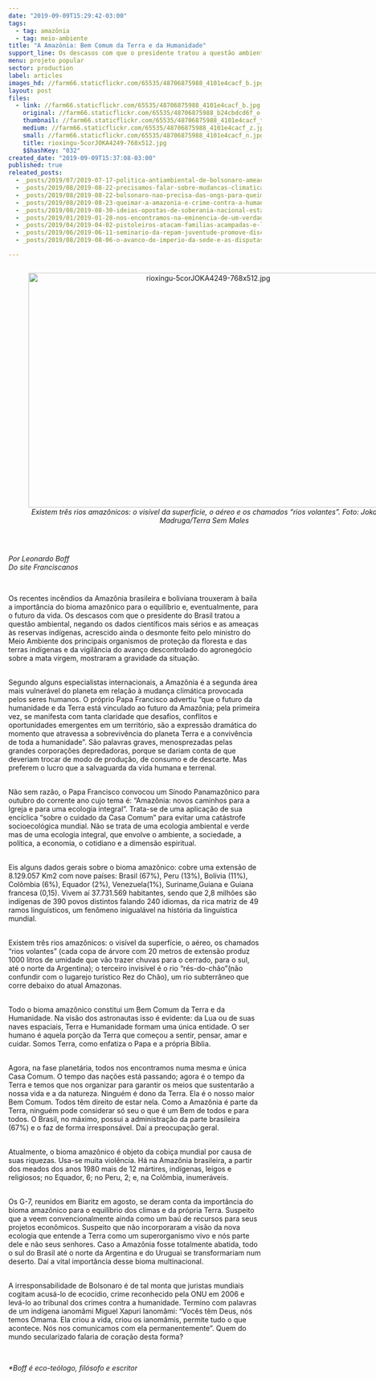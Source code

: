 ```yaml
---
date: "2019-09-09T15:29:42-03:00"
tags:
  - tag: amazônia
  - tag: meio-ambiente
title: "A Amazônia: Bem Comum da Terra e da Humanidade"
support_line: Os descasos com que o presidente tratou a questão ambiental mostraram a gravidade da situação
menu: projeto popular
sector: production
label: articles
images_hd: //farm66.staticflickr.com/65535/48706875988_4101e4cacf_b.jpg
layout: post
files:
  - link: //farm66.staticflickr.com/65535/48706875988_4101e4cacf_b.jpg
    original: //farm66.staticflickr.com/65535/48706875988_b24cbdcd6f_o.jpg
    thumbnail: //farm66.staticflickr.com/65535/48706875988_4101e4cacf_t.jpg
    medium: //farm66.staticflickr.com/65535/48706875988_4101e4cacf_z.jpg
    small: //farm66.staticflickr.com/65535/48706875988_4101e4cacf_n.jpg
    title: rioxingu-5corJOKA4249-768x512.jpg
    $$hashKey: "032"
created_date: "2019-09-09T15:37:08-03:00"
published: true
releated_posts:
  - _posts/2019/07/2019-07-17-politica-antiambiental-de-bolsonaro-ameaca-o-fundo-amazonia-entenda.md
  - _posts/2019/08/2019-08-22-precisamos-falar-sobre-mudancas-climaticas-queimadas-e-desmatamento.md
  - _posts/2019/08/2019-08-22-bolsonaro-nao-precisa-das-ongs-para-queimar-a-imagem-do-brasil-no-mundo-inteiro.md
  - _posts/2019/08/2019-08-23-queimar-a-amazonia-e-crime-contra-a-humanidade.md
  - _posts/2019/08/2019-08-30-ideias-opostas-de-soberania-nacional-estao-em-jogo-na-amazonia-analisa-celso-amorim.md
  - _posts/2019/01/2019-01-28-nos-encontramos-na-eminencia-de-um-verdadeiro-etnocidio-das-populacoes-indigenas-no-brasil-denuncia-professor-da-unifesspa.md
  - _posts/2019/04/2019-04-02-pistoleiros-atacam-familias-acampadas-e-lideranca-e-assassinada-no-amazonas.md
  - _posts/2019/06/2019-06-11-seminario-da-repam-juventude-promove-discussoes-sobre-ecologia.md
  - _posts/2019/08/2019-08-06-o-avanco-do-imperio-da-sede-e-as-disputas-geopoliticas-pelos-recursos-hidricos.md

---
```

<div style="text-align:center">
<figure class="image" style="display:inline-block"><img alt="rioxingu-5corJOKA4249-768x512.jpg" height="467" src="//farm66.staticflickr.com/65535/48706875988_4101e4cacf_b.jpg" width="700" />
<figcaption><em>Existem tr&ecirc;s rios amaz&ocirc;nicos: o vis&iacute;vel&nbsp;da superf&iacute;cie, o a&eacute;reo e os chamados &ldquo;rios volantes&rdquo;. Foto: Joka Madruga/Terra Sem Males</em></figcaption>
</figure>
</div>

<p>&nbsp;</p>

<p><em>Por Leonardo Boff<br />
Do site Franciscanos</em></p>

<p>&nbsp;</p>

<p>Os recentes inc&ecirc;ndios da Amaz&ocirc;nia brasileira e boliviana trouxeram &agrave; baila a import&acirc;ncia do bioma amaz&ocirc;nico para o equil&iacute;brio e, eventualmente, para o futuro da vida. Os descasos com que o presidente do Brasil tratou a quest&atilde;o ambiental, negando os dados cient&iacute;ficos mais s&eacute;rios e as amea&ccedil;as &agrave;s reservas ind&iacute;genas, acrescido ainda o desmonte feito pelo ministro do Meio Ambiente dos principais organismos de prote&ccedil;&atilde;o da floresta e das terras ind&iacute;genas e da vigil&acirc;ncia do avan&ccedil;o descontrolado do agroneg&oacute;cio sobre a mata virgem, mostraram a gravidade da situa&ccedil;&atilde;o.</p>

<p><br />
Segundo alguns especialistas internacionais, a Amaz&ocirc;nia &eacute; a segunda &aacute;rea mais vulner&aacute;vel do planeta em rela&ccedil;&atilde;o &agrave; mudan&ccedil;a clim&aacute;tica provocada pelos seres humanos. O pr&oacute;prio Papa Francisco advertiu &ldquo;que o futuro da humanidade e da Terra est&aacute; vinculado ao futuro da Amaz&ocirc;nia; pela primeira vez, se manifesta com tanta claridade que desafios, conflitos e oportunidades emergentes em um territ&oacute;rio, s&atilde;o a express&atilde;o dram&aacute;tica do momento que atravessa a sobreviv&ecirc;ncia do planeta Terra e a conviv&ecirc;ncia de toda a humanidade&rdquo;. S&atilde;o palavras graves, menosprezadas pelas grandes corpora&ccedil;&otilde;es depredadoras, porque se dariam conta de que deveriam trocar de modo de produ&ccedil;&atilde;o, de consumo e de descarte. Mas preferem o lucro que a salvaguarda da vida humana e terrenal.</p>

<p><br />
N&atilde;o sem raz&atilde;o, o Papa Francisco convocou um S&iacute;nodo Panamaz&ocirc;nico para outubro do corrente ano cujo tema &eacute;: &ldquo;Amaz&ocirc;nia: novos caminhos para a Igreja e para uma ecologia integral&rdquo;. Trata-se de uma aplica&ccedil;&atilde;o de sua enc&iacute;clica &ldquo;sobre o cuidado da Casa Comum&rdquo; para evitar uma cat&aacute;strofe socioecol&oacute;gica mundial. N&atilde;o se trata de uma ecologia ambiental e verde mas de uma ecologia integral, que envolve o ambiente, a sociedade, a pol&iacute;tica, a economia, o cotidiano e a dimens&atilde;o espiritual.</p>

<p><br />
Eis alguns dados gerais sobre o bioma amaz&ocirc;nico: cobre uma extens&atilde;o de 8.129.057 Km2 com nove pa&iacute;ses: Brasil (67%), Peru (13%), Bol&iacute;via (11%), Col&ocirc;mbia (6%), Equador (2%), Venezuela(1%), Suriname,Guiana e Guiana francesa (0,15). Vivem a&iacute; 37.731.569 habitantes, sendo que 2,8 milh&otilde;es s&atilde;o ind&iacute;genas de 390 povos distintos falando 240 idiomas, da rica matriz de 49 ramos lingu&iacute;sticos, um fen&ocirc;meno inigual&aacute;vel na hist&oacute;ria da lingu&iacute;stica mundial.</p>

<p><br />
Existem tr&ecirc;s rios amaz&ocirc;nicos: o vis&iacute;vel da superf&iacute;cie, o a&eacute;reo, os chamados &ldquo;rios volantes&rdquo; (cada copa de &aacute;rvore com 20 metros de extens&atilde;o produz 1000 litros de umidade que v&atilde;o trazer chuvas para o cerrado, para o sul, at&eacute; o norte da Argentina); o terceiro invis&iacute;vel &eacute; o rio &ldquo;r&eacute;s-do-ch&atilde;o&rdquo;(n&atilde;o confundir com o lugarejo tur&iacute;stico Rez do Ch&atilde;o), um rio subterr&acirc;neo que corre debaixo do atual Amazonas.</p>

<p><br />
Todo o bioma amaz&ocirc;nico constitui um Bem Comum da Terra e da Humanidade. Na vis&atilde;o dos astronautas isso &eacute; evidente: da Lua ou de suas naves espaciais, Terra e Humanidade formam uma &uacute;nica entidade. O ser humano &eacute; aquela por&ccedil;&atilde;o da Terra que come&ccedil;ou a sentir, pensar, amar e cuidar. Somos Terra, como enfatiza o Papa e a pr&oacute;pria B&iacute;blia.</p>

<p><br />
Agora, na fase planet&aacute;ria, todos nos encontramos numa mesma e &uacute;nica Casa Comum. O tempo das na&ccedil;&otilde;es est&aacute; passando; agora &eacute; o tempo da Terra e temos que nos organizar para garantir os meios que sustentar&atilde;o a nossa vida e a da natureza. Ningu&eacute;m &eacute; dono da Terra. Ela &eacute; o nosso maior Bem Comum. Todos t&ecirc;m direito de estar nela. Como a Amaz&ocirc;nia &eacute; parte da Terra, ningu&eacute;m pode considerar s&oacute; seu o que &eacute; um Bem de todos e para todos. O Brasil, no m&aacute;ximo, possui a administra&ccedil;&atilde;o da parte brasileira (67%) e o faz de forma irrespons&aacute;vel. Da&iacute; a preocupa&ccedil;&atilde;o geral.</p>

<p><br />
Atualmente, o bioma amaz&ocirc;nico &eacute; objeto da cobi&ccedil;a mundial por causa de suas riquezas. Usa-se muita viol&ecirc;ncia. H&aacute; na Amaz&ocirc;nia brasileira, a partir dos meados dos anos 1980 mais de 12 m&aacute;rtires, ind&iacute;genas, leigos e religiosos; no Equador, 6; no Peru, 2; e, na Col&ocirc;mbia, inumer&aacute;veis.</p>

<p><br />
Os G-7, reunidos em Biaritz em agosto, se deram conta da import&acirc;ncia do bioma amaz&ocirc;nico para o equil&iacute;brio dos climas e da pr&oacute;pria Terra. Suspeito que a veem convencionalmente ainda como um ba&uacute; de recursos para seus projetos econ&ocirc;micos. Suspeito que n&atilde;o incorporaram a vis&atilde;o da nova ecologia que entende a Terra como um superorganismo vivo e n&oacute;s parte dele e n&atilde;o seus senhores. Caso a Amaz&ocirc;nia fosse totalmente abatida, todo o sul do Brasil at&eacute; o norte da Argentina e do Uruguai se transformariam num deserto. Da&iacute; a vital import&acirc;ncia desse bioma multinacional.</p>

<p><br />
A irresponsabilidade de Bolsonaro &eacute; de tal monta que juristas mundiais cogitam acus&aacute;-lo de ecoc&iacute;dio, crime reconhecido pela ONU em 2006 e lev&aacute;-lo ao tribunal dos crimes contra a humanidade. Termino com palavras de um ind&iacute;gena ianom&acirc;mi Miguel Xapuri Ianom&acirc;mi: &ldquo;Voc&ecirc;s t&ecirc;m Deus, n&oacute;s temos Omama. Ela criou a vida, criou os ianom&acirc;mis, permite tudo o que acontece. N&oacute;s nos comunicamos com ela permanentemente&rdquo;. Quem do mundo secularizado falaria de cora&ccedil;&atilde;o desta forma?</p>

<p>&nbsp;</p>

<p><em>*Boff &eacute; eco-te&oacute;logo, fil&oacute;sofo e escritor</em></p>

<p>&nbsp;</p>
